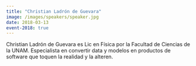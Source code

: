 ```yaml
---
title: "Christian Ladrón de Guevara"
image: /images/speakers/speaker.jpg
date: 2018-03-13
event-2018: true
---
```


Christian Ladrón de Guevara es Lic en Física por la Facultad de Ciencias de la UNAM. Especialista en convertir data y modelos en productos de software que toquen la realidad y la alteren.